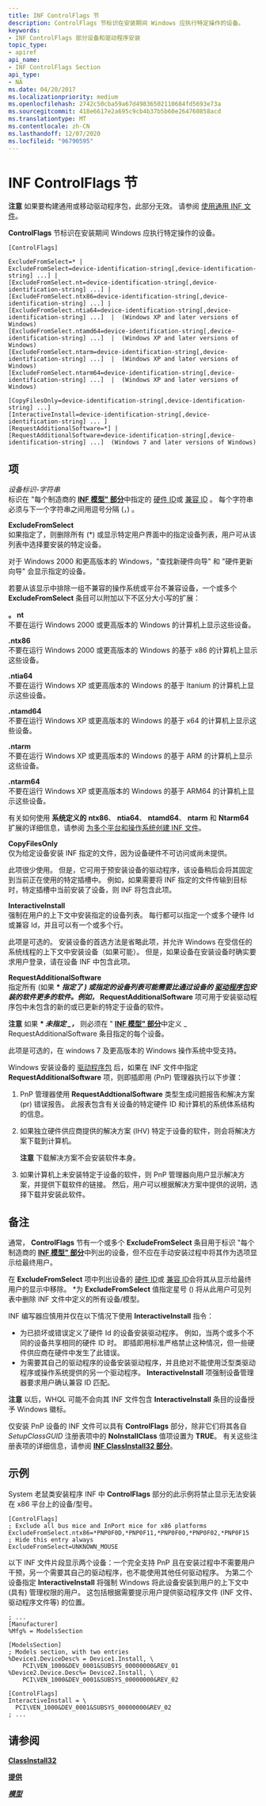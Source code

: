 ```yaml
---
title: INF ControlFlags 节
description: ControlFlags 节标识在安装期间 Windows 应执行特定操作的设备。
keywords:
- INF ControlFlags 部分设备和驱动程序安装
topic_type:
- apiref
api_name:
- INF ControlFlags Section
api_type:
- NA
ms.date: 04/20/2017
ms.localizationpriority: medium
ms.openlocfilehash: 2742c50cba59a67d49836502110684fd5693e73a
ms.sourcegitcommit: 418e6617e2a695c9cb4b37b5b60e264760858acd
ms.translationtype: MT
ms.contentlocale: zh-CN
ms.lasthandoff: 12/07/2020
ms.locfileid: "96790595"
---
```

# <a name="inf-controlflags-section"></a>INF ControlFlags 节


**注意**  如果要构建通用或移动驱动程序包，此部分无效。 请参阅 [使用通用 INF 文件](using-a-universal-inf-file.md)。

 

**ControlFlags** 节标识在安装期间 Windows 应执行特定操作的设备。

```inf
[ControlFlags]

ExcludeFromSelect=* | 
ExcludeFromSelect=device-identification-string[,device-identification-string] ...] | 
[ExcludeFromSelect.nt=device-identification-string[,device-identification-string] ...] | 
[ExcludeFromSelect.ntx86=device-identification-string[,device-identification-string] ...] | 
[ExcludeFromSelect.ntia64=device-identification-string[,device-identification-string] ...]  |  (Windows XP and later versions of Windows)
[ExcludeFromSelect.ntamd64=device-identification-string[,device-identification-string] ...]  |  (Windows XP and later versions of Windows)
[ExcludeFromSelect.ntarm=device-identification-string[,device-identification-string] ...]  |  (Windows XP and later versions of Windows)
[ExcludeFromSelect.ntarm64=device-identification-string[,device-identification-string] ...]  |  (Windows XP and later versions of Windows)

[CopyFilesOnly=device-identification-string[,device-identification-string] ...]
[InteractiveInstall=device-identification-string[,device-identification-string] ... ]
[RequestAdditionalSoftware=*] | 
[RequestAdditionalSoftware=device-identification-string[,device-identification-string] ...]  (Windows 7 and later versions of Windows)
```

## <a name="entries"></a>项


<a href="" id="device-identification-string"></a>*设备标识-字符串*  
标识在 "每个制造商的 [**INF 模型" 部分**](inf-models-section.md)中指定的 [硬件 ID](hardware-ids.md)或 [兼容 ID](compatible-ids.md) 。 每个字符串必须与下一个字符串之间用逗号分隔 (，) 。

<a href="" id="excludefromselect"></a>**ExcludeFromSelect**  
如果指定了，则删除所有 (\*) 或显示特定用户界面中的指定设备列表，用户可从该列表中选择要安装的特定设备。

对于 Windows 2000 和更高版本的 Windows，"查找新硬件向导" 和 "硬件更新向导" 会显示指定的设备。

若要从该显示中排除一组不兼容的操作系统或平台不兼容设备，一个或多个 **ExcludeFromSelect** 条目可以附加以下不区分大小写的扩展：

<a href="" id="-nt"></a>**。 nt**  
不要在运行 Windows 2000 或更高版本的 Windows 的计算机上显示这些设备。

<a href="" id="-ntx86-"></a>**.ntx86**   
不要在运行 Windows 2000 或更高版本的 Windows 的基于 x86 的计算机上显示这些设备。

<a href="" id="-ntia64--"></a>**.ntia64**   
不要在运行 Windows XP 或更高版本的 Windows 的基于 Itanium 的计算机上显示这些设备。

<a href="" id="-ntamd64"></a>**.ntamd64**  
不要在运行 Windows XP 或更高版本的 Windows 的基于 x64 的计算机上显示这些设备。

<a href="" id="-ntarm"></a>**.ntarm**  
不要在运行 Windows XP 或更高版本的 Windows 的基于 ARM 的计算机上显示这些设备。

<a href="" id="-ntarm64"></a>**.ntarm64**  
不要在运行 Windows XP 或更高版本的 Windows 的基于 ARM64 的计算机上显示这些设备。



有关如何使用 **系统定义的** **ntx86**、 **ntia64**、 **ntamd64**、 **ntarm** 和 **Ntarm64** 扩展的详细信息，请参阅 [为多个平台和操作系统创建 INF 文件](creating-inf-files-for-multiple-platforms-and-operating-systems.md)。

<a href="" id="copyfilesonly"></a>**CopyFilesOnly**  
仅为给定设备安装 INF 指定的文件，因为设备硬件不可访问或尚未提供。

此项很少使用。 但是，它可用于预安装设备的驱动程序，该设备稍后会将其固定到当前正在使用的特定插槽中。 例如，如果需要将 INF 指定的文件传输到目标时，特定插槽中当前安装了设备，则 INF 将包含此项。

<a href="" id="interactiveinstall"></a>**InteractiveInstall**  
强制在用户的上下文中安装指定的设备列表。 每行都可以指定一个或多个硬件 Id 或兼容 Id，并且可以有一个或多个行。

此项是可选的。 安装设备的首选方法是省略此项，并允许 Windows 在受信任的系统线程的上下文中安装设备（如果可能）。 但是，如果设备在安装设备时确实要求用户登录，请在设备 INF 中包含此项。

<a href="" id="requestadditionalsoftware"></a>**RequestAdditionalSoftware**  
指定所有 (如果 **\* *指定了 _) 或指定的设备列表可能需要比通过设备的 [驱动程序包](driver-packages.md)安装的软件更多的软件。例如，_* RequestAdditionalSoftware** 项可用于安装驱动程序包中未包含的新的或已更新的特定于设备的软件。

**注意** 如果 **\* *未指定 _，*** 则必须在 " [**INF 模型" 部分**](inf-models-section.md)中定义 _ RequestAdditionalSoftware 条目指定的每个设备。

 

此项是可选的，在 windows 7 及更高版本的 Windows 操作系统中受支持。

Windows 安装设备的 [驱动程序包](driver-packages.md) 后，如果在 INF 文件中指定 **RequestAdditionalSoftware** 项，则即插即用 (PnP) 管理器执行以下步骤：

1.  PnP 管理器使用 **RequestAddtionalSoftware** 类型生成问题报告和解决方案 (pr) 错误报告。 此报表包含有关设备的特定硬件 ID 和计算机的系统体系结构的信息。
2.  如果独立硬件供应商提供的解决方案 (IHV) 特定于设备的软件，则会将解决方案下载到计算机。

    **注意**  下载解决方案不会安装软件本身。

     

3.  如果计算机上未安装特定于设备的软件，则 PnP 管理器向用户显示解决方案，并提供下载软件的链接。 然后，用户可以根据解决方案中提供的说明，选择下载并安装此软件。

<a name="remarks"></a>备注
-------

通常， **ControlFlags** 节有一个或多个 **ExcludeFromSelect** 条目用于标识 "每个制造商的 [**INF 模型" 部分**](inf-models-section.md)中列出的设备，但不应在手动安装过程中将其作为选项显示给最终用户。

在 **ExcludeFromSelect** 项中列出设备的 [硬件 ID](hardware-ids.md)或 [兼容 ID](compatible-ids.md)会将其从显示给最终用户的显示中移除。 \*为 **ExcludeFromSelect** 值指定星号 () 将从此用户可见列表中删除 INF 文件中定义的所有设备/模型。

INF 编写器应慎用并仅在以下情况下使用 **InteractiveInstall** 指令：

-   为已损坏或错误定义了硬件 Id 的设备安装驱动程序。 例如，当两个或多个不同的设备共享相同的硬件 ID 时。 即插即用标准严格禁止这种情况，但一些硬件供应商在硬件中发生了此错误。
-   为需要其自己的驱动程序的设备安装驱动程序，并且绝对不能使用泛型类驱动程序或操作系统提供的另一个驱动程序。 **InteractiveInstall** 项强制设备管理器要求用户确认兼容 ID 匹配。

**注意**  以后，WHQL 可能不会向其 INF 文件包含 **InteractiveInstall** 条目的设备授予 Windows 徽标。

 

仅安装 PnP 设备的 INF 文件可以具有 **ControlFlags** 部分，除非它们将其各自 *SetupClassGUID* 注册表项中的 **NoInstallClass** 值项设置为 **TRUE**。 有关这些注册表项的详细信息，请参阅 [**INF ClassInstall32 部分**](inf-classinstall32-section.md)。

<a name="examples"></a>示例
--------

System 老鼠类安装程序 INF 中 **ControlFlags** 部分的此示例将禁止显示无法安装在 x86 平台上的设备/型号。

```inf
[ControlFlags]
; Exclude all bus mice and InPort mice for x86 platforms
ExcludeFromSelect.ntx86=*PNP0F0D,*PNP0F11,*PNP0F00,*PNP0F02,*PNP0F15
; Hide this entry always
ExcludeFromSelect=UNKNOWN_MOUSE
```

以下 INF 文件片段显示两个设备：一个完全支持 PnP 且在安装过程中不需要用户干预，另一个需要其自己的驱动程序，也不能使用其他任何驱动程序。 为第二个设备指定 **InteractiveInstall** 将强制 Windows 将此设备安装到用户的上下文中 (具有) 管理权限的用户。 这包括根据需要提示用户提供驱动程序文件 (INF 文件、驱动程序文件等) 的位置。

```inf
; ...
[Manufacturer]
%Mfg% = ModelsSection

[ModelsSection]
; Models section, with two entries
%Device1.DeviceDesc% = Device1.Install, \
    PCI\VEN_1000&DEV_0001&SUBSYS_00000000&REV_01
%Device2.Device.Desc%= Device2.Install, \
    PCI\VEN_1000&DEV_0001&SUBSYS_00000000&REV_02

[ControlFlags]
InteractiveInstall = \
  PCI\VEN_1000&DEV_0001&SUBSYS_00000000&REV_02
; ...
```

## <a name="see-also"></a>请参阅


[**ClassInstall32**](inf-classinstall32-section.md)

[**提供**](inf-manufacturer-section.md)

[**_模型_**](inf-models-section.md)

 

 






